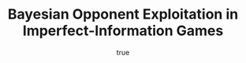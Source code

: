 ---
arxiv: 1603.03491v2
author:
- family: Ganzfried
  given: Sam
  institute: Florida International University
categories:
- ganzfried16a
key: ganzfried16a
layout: refuses
section: pre
title: Bayesian Opponent Exploitation in Imperfect-Information Games
---